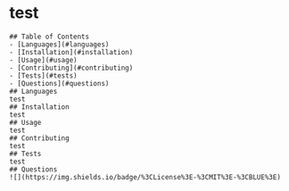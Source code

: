 # test
    ## Table of Contents
    - [Languages](#languages)
    - [Installation](#installation)
    - [Usage](#usage)
    - [Contributing](#contributing)
    - [Tests](#tests)
    - [Questions](#questions)
    ## Languages
    test
    ## Installation
    test
    ## Usage
    test
    ## Contributing
    test
    ## Tests
    test
    ## Questions
    ![](https://img.shields.io/badge/%3CLicense%3E-%3CMIT%3E-%3CBLUE%3E)
    